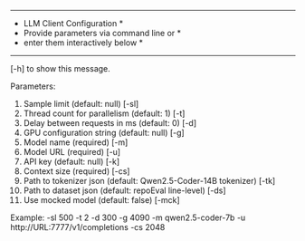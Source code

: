 *********************************************
*  LLM Client Configuration                 *
*  Provide parameters via command line or   *
*  enter them interactively below           *
*********************************************

[-h] to show this message.

Parameters:
1) Sample limit (default: null) [-sl]
2) Thread count for parallelism (default: 1) [-t]
3) Delay between requests in ms (default: 0) [-d]
4) GPU configuration string (default: null) [-g]
5) Model name (required) [-m]
6) Model URL (required) [-u]
7) API key (default: null) [-k]
8) Context size (required) [-cs]
9) Path to tokenizer json (default: Qwen2.5-Coder-14B tokenizer) [-tk]
10) Path to dataset json (default: repoEval line-level) [-ds]
11) Use mocked model (default: false) [-mck]


Example:
-sl 500 -t 2 -d 300 -g 4090 -m qwen2.5-coder-7b -u http://URL:7777/v1/completions -cs 2048
